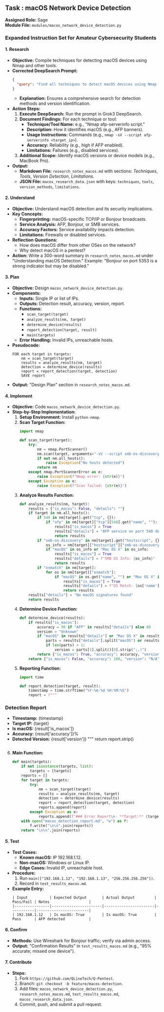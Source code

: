 ## Task : macOS Network Device Detection

**Assigned Role:** Sage  
**Module File:** `modules/macos_network_device_detection.py`

### Expanded Instruction Set for Amateur Cybersecurity Students

#### 1. Research
- **Objective:** Compile techniques for detecting macOS devices using Nmap and other tools.
- **Corrected DeepSearch Prompt:**  
  ```json
  {
    "query": "Find all techniques to detect macOS devices using Nmap and other tools. Include Nmap scripts, service detection methods, fingerprinting techniques, and complementary tools like Wireshark or arp-scan. Also, search for methods to identify macOS versions (e.g., 10.15 Catalina). Ensure no technique is missed, and provide detailed usage instructions, accuracy notes, and limitations for each."
  }
  ```
  - **Explanation:** Ensures a comprehensive search for detection methods and version identification.
- **Action Steps:**
  1. **Execute DeepSearch:** Run the prompt in Grok3 DeepSearch.
  2. **Document Findings:** For each technique or tool:
     - **Technique/Tool Name:** e.g., "Nmap afp-serverinfo script."
     - **Description:** How it identifies macOS (e.g., AFP banners).
     - **Usage Instructions:** Commands (e.g., `nmap -sV --script afp-serverinfo <target_ip>`).
     - **Accuracy:** Reliability (e.g., high if AFP enabled).
     - **Limitations:** Failures (e.g., disabled services).
  3. **Additional Scope:** Identify macOS versions or device models (e.g., MacBook Pro).
- **Output:**
  - **Markdown File:** `research_notes_macos.md` with sections: *Techniques*, *Tools*, *Version Detection*, *Limitations*.
  - **JSON File:** `macos_research_data.json` with keys: `techniques`, `tools`, `version_methods`, `limitations`.

#### 2. Understand
- **Objective:** Understand macOS detection and its security implications.
- **Key Concepts:**
  - **Fingerprinting:** macOS-specific TCP/IP or Bonjour broadcasts.
  - **Service Analysis:** AFP, Bonjour, or SMB services.
  - **Accuracy Factors:** Service availability impacts detection.
  - **Limitations:** Firewalls or disabled services.
- **Reflection Questions:**
  - How does macOS differ from other OSes on the network?
  - Why detect macOS in a pentest?
- **Action:** Write a 300-word summary in `research_notes_macos.md` under "Understanding macOS Detection." Example: "Bonjour on port 5353 is a strong indicator but may be disabled."

#### 3. Plan
- **Objective:** Design `macos_network_device_detection.py`.
- **Components:**
  - **Inputs:** Single IP or list of IPs.
  - **Outputs:** Detection result, accuracy, version, report.
  - **Functions:**
    - `scan_target(target)`
    - `analyze_results(nm, target)`
    - `determine_device(results)`
    - `report_detection(target, result)`
    - `main(targets)`
  - **Error Handling:** Invalid IPs, unreachable hosts.
- **Pseudocode:**
  ```
  FOR each target in targets:
      nm = scan_target(target)
      results = analyze_results(nm, target)
      detection = determine_device(results)
      report = report_detection(target, detection)
      SAVE report
  ```
- **Output:** "Design Plan" section in `research_notes_macos.md`.

#### 4. Implement
- **Objective:** Code `macos_network_device_detection.py`.
- **Step-by-Step Implementation:**
  1. **Setup Environment:** Install `python-nmap`.
  2. **Scan Target Function:**
     ```python
     import nmap

     def scan_target(target):
         try:
             nm = nmap.PortScanner()
             nm.scan(target, arguments="-sV --script smb-os-discovery,http-useragent,afp-serverinfo -O")
             if not nm.all_hosts():
                 raise Exception("No hosts detected")
             return nm
         except nmap.PortScannerError as e:
             raise Exception(f"Nmap error: {str(e)}")
         except Exception as e:
             raise Exception(f"Scan failed: {str(e)}")
     ```
  3. **Analyze Results Function:**
     ```python
     def analyze_results(nm, target):
         results = {"is_macos": False, "details": ""}
         if target in nm.all_hosts():
             if 548 in nm[target].get("tcp", {}):
                 if "afp" in nm[target]["tcp"][548].get("name", ""):
                     results["is_macos"] = True
                     results["details"] = "AFP service on port 548 detected"
                     return results
             if "smb-os-discovery" in nm[target].get("hostscript", {}):
                 os_info = nm[target]["hostscript"]["smb-os-discovery"]
                 if "macOS" in os_info or "Mac OS X" in os_info:
                     results["is_macos"] = True
                     results["details"] = f"SMB OS Info: {os_info}"
                     return results
             if "osmatch" in nm[target]:
                 for os in nm[target]["osmatch"]:
                     if "macOS" in os.get("name", "") or "Mac OS X" in os.get("name", ""):
                         results["is_macos"] = True
                         results["details"] = f"OS Match: {os['name']}"
                         return results
         results["details"] = "No macOS signatures found"
         return results
     ```
  4. **Determine Device Function:**
     ```python
     def determine_device(results):
         if results["is_macos"]:
             accuracy = 90 if "AFP" in results["details"] else 80
             version = "Unknown"
             if "macOS" in results["details"] or "Mac OS X" in results["details"]:
                 parts = results["details"].split("macOS") or results["details"].split("Mac OS X")
                 if len(parts) > 1:
                     version = parts[1].split()[0].strip(";,)")
             return {"is_macos": True, "accuracy": accuracy, "version": version}
         return {"is_macos": False, "accuracy": 100, "version": "N/A"}
     ```
  5. **Reporting Function:**
     ```python
     import time

     def report_detection(target, result):
         timestamp = time.strftime("%Y-%m-%d %H:%M:%S")
         report = f"""
 ### Detection Report
 - **Timestamp:** {timestamp}
 - **Target IP:** {target}
 - **Is macOS:** {result['is_macos']}
 - **Accuracy:** {result['accuracy']}%
 - **Detected Version:** {result['version']}
 """
         return report.strip()
     ```
  6. **Main Function:**
     ```python
     def main(targets):
         if not isinstance(targets, list):
             targets = [targets]
         reports = []
         for target in targets:
             try:
                 nm = scan_target(target)
                 results = analyze_results(nm, target)
                 detection = determine_device(results)
                 report = report_detection(target, detection)
                 reports.append(report)
             except Exception as e:
                 reports.append(f"### Error Report\n- **Target:** {target}\n- **Error:** {str(e)}")
         with open("macos_detection_report.md", "w") as f:
             f.write("\n\n".join(reports))
         return "\n\n".join(reports)
     ```

#### 5. Test
- **Test Cases:**
  - **Known macOS:** IP 192.168.1.12.
  - **Non-macOS:** Windows or Linux IP.
  - **Edge Cases:** Invalid IP, unreachable host.
- **Procedure:**
  1. Run `main(["192.168.1.12", "192.168.1.13", "256.256.256.256"])`.
  2. Record in `test_results_macos.md`.
- **Example Entry:**
  ```
  | Input          | Expected Output       | Actual Output         | Pass/Fail | Notes                  |
  |----------------|-----------------------|-----------------------|-----------|------------------------|
  | 192.168.1.12   | Is macOS: True        | Is macOS: True        | Pass      | AFP detected           |
  ```

#### 6. Confirm
- **Methods:** Use Wireshark for Bonjour traffic; verify via admin access.
- **Output:** "Confirmation Results" in `test_results_macos.md` (e.g., "95% accurate; missed one device").

#### 7. Contribute
- **Steps:**
  1. Fork `https://github.com/QLineTech/Q-Pentest`.
  2. Branch: `git checkout -b feature/macos-detection`.
  3. Add files: `macos_network_device_detection.py`, `research_notes_macos.md`, `test_results_macos.md`, `macos_research_data.json`.
  4. Commit, push, and submit a pull request.
